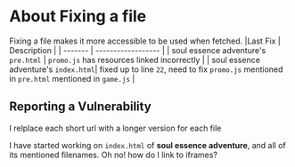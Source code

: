 # About Fixing a file
Fixing a file makes it more accessible to be used when fetched.
|Last Fix | Description          |
| ------- | ------------------ |
| soul essence adventure's `pre.html` | `promo.js` has resources linked incorrectly |
| soul essence adventure's `index.html`| fixed up to line `22`, need to fix `promo.js` mentioned in `pre.html` mentioned in `game.js` |

## Reporting a Vulnerability

I relplace each short url with a longer version for each file

I have started working on `index.html` of **soul essence adventure**, and all of its mentioned filenames.
Oh no! how do I link to iframes?
